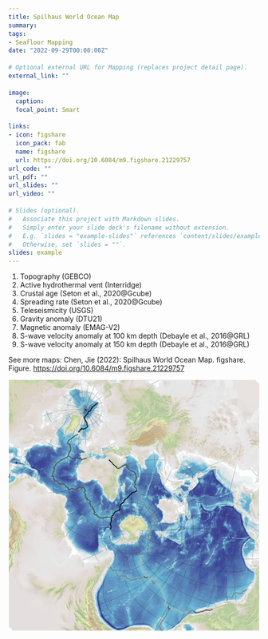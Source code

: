 ```yaml
---
title: Spilhaus World Ocean Map
summary: 
tags:
- Seafloor Mapping
date: "2022-09-29T00:00:00Z"

# Optional external URL for Mapping (replaces project detail page).
external_link: ""

image:
  caption: 
  focal_point: Smart

links:
- icon: figshare
  icon_pack: fab
  name: figshare
  url: https://doi.org/10.6084/m9.figshare.21229757
url_code: ""
url_pdf: ""
url_slides: ""
url_video: ""

# Slides (optional).
#   Associate this project with Markdown slides.
#   Simply enter your slide deck's filename without extension.
#   E.g. `slides = "example-slides"` references `content/slides/example-slides.md`.
#   Otherwise, set `slides = ""`.
slides: example
---
```


1. Topography (GEBCO)
2. Active hydrothermal vent (Interridge)
3. Crustal age (Seton et al., 2020@Gcube)
4. Spreading rate (Seton et al., 2020@Gcube)
5. Teleseismicity (USGS)
6. Gravity anomaly (DTU21)
7. Magnetic anomaly (EMAG-V2)
8. S-wave velocity anomaly at 100 km depth (Debayle et al., 2016@GRL)
9. S-wave velocity anomaly at 150 km depth (Debayle et al., 2016@GRL)

See more maps: Chen, Jie (2022): Spilhaus World Ocean Map. figshare. Figure. https://doi.org/10.6084/m9.figshare.21229757



![featured](featured.jpg)
